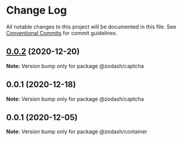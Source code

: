 # Change Log

All notable changes to this project will be documented in this file.
See [Conventional Commits](https://conventionalcommits.org) for commit guidelines.

## [0.0.2](https://github.com/zcorky/zodash/compare/@zodash/captcha@0.0.1...@zodash/captcha@0.0.2) (2020-12-20)

**Note:** Version bump only for package @zodash/captcha





## 0.0.1 (2020-12-18)

**Note:** Version bump only for package @zodash/captcha





## 0.0.1 (2020-12-05)

**Note:** Version bump only for package @zodash/container
